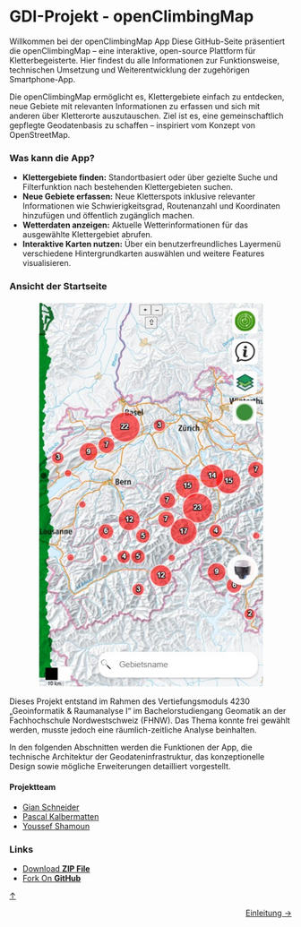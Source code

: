 <a id="top"></a>

# GDI-Projekt - openClimbingMap

Willkommen bei der openClimbingMap App
Diese GitHub-Seite präsentiert die openClimbingMap – eine interaktive, open-source Plattform für Kletterbegeisterte. Hier findest du alle Informationen zur Funktionsweise, technischen Umsetzung und Weiterentwicklung der zugehörigen Smartphone-App.

Die openClimbingMap ermöglicht es, Klettergebiete einfach zu entdecken, neue Gebiete mit relevanten Informationen zu erfassen und sich mit anderen über Kletterorte auszutauschen. Ziel ist es, eine gemeinschaftlich gepflegte Geodatenbasis zu schaffen – inspiriert vom Konzept von OpenStreetMap.

### Was kann die App?

- **Klettergebiete finden:** Standortbasiert oder über gezielte Suche und Filterfunktion nach bestehenden Klettergebieten suchen.
- **Neue Gebiete erfassen:** Neue Kletterspots inklusive relevanter Informationen wie Schwierigkeitsgrad, Routenanzahl und Koordinaten hinzufügen und öffentlich zugänglich machen.
- **Wetterdaten anzeigen:** Aktuelle Wetterinformationen für das ausgewählte Klettergebiet abrufen.
- **Interaktive Karten nutzen:** Über ein benutzerfreundliches Layermenü verschiedene Hintergrundkarten auswählen und weitere Features visualisieren.

### Ansicht der Startseite

<div align="center">
  <img src="bilder/startseite.jpg" alt="Ansicht der Startseite" style="max-width: 80%; height: auto;">
</div>

Dieses Projekt entstand im Rahmen des Vertiefungsmoduls 4230 „Geoinformatik & Raumanalyse I“ im Bachelorstudiengang Geomatik an der Fachhochschule Nordwestschweiz (FHNW). Das Thema konnte frei gewählt werden, musste jedoch eine räumlich-zeitliche Analyse beinhalten.

In den folgenden Abschnitten werden die Funktionen der App, die technische Architektur der Geodateninfrastruktur, das konzeptionelle Design sowie mögliche Erweiterungen detailliert vorgestellt.

#### Projektteam

- [Gian Schneider](https://github.com/gianschneider)
- [Pascal Kalbermatten](https://github.com/pasika23)
- [Youssef Shamoun](https://github.com/YoussefShamoun)

### Links

- [Download **ZIP File**](https://github.com/gianschneider/openClimbingMap/archive/refs/heads/main.zip)
- [Fork On **GitHub**](https://github.com/gianschneider/openClimbingMap)

[↑](#top)

<div style="display: flex; justify-content: space-between;">
  <div>
  </div>
  <div>
    <a href="einleitung.html">Einleitung →</a>
  </div>
</div>
